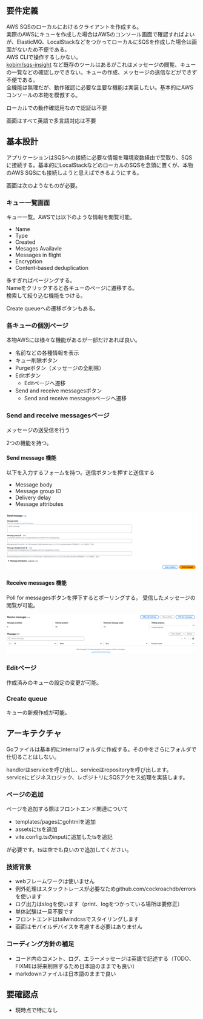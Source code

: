 ## 要件定義

AWS SQSのローカルにおけるクライアントを作成する。  
実際のAWSにキューを作成した場合はAWSのコンソール画面で確認すればよいが、ElasticMQ、LocalStackなどをつかってローカルにSQSを作成した場合は画面がないため不便である。  
AWS CLIで操作するしかない。  
[kobim/sqs-insight](https://github.com/kobim/sqs-insight)
など既存のツールはあるがこれはメッセージの閲覧、キューの一覧などの確認しかできない。キューの作成、メッセージの送信などができず不便である。  
全機能は無理だが、動作確認に必要な主要な機能は実装したい。基本的にAWSコンソールの本物を模倣する。

ローカルでの動作確認用なので認証は不要

画面はすべて英語で多言語対応は不要

## 基本設計

アプリケーションはSQSへの接続に必要な情報を環境変数経由で受取り、SQSに接続する。基本的にLocalStackなどのローカルのSQSを念頭に置くが、本物のAWS
SQSにも接続しようと思えばできるようにする。

画面は次のようなものが必要。

### キュー一覧画面

キュー一覧。AWSでは以下のような情報を閲覧可能。

* Name
* Type
* Created
* Mesages Availavle
* Messages in flight
* Encryption
* Content-based deduplication

多すぎればページングする。  
Nameをクリックすると各キューのページに遷移する。  
検索して絞り込む機能をつける。

Create queueへの遷移ボタンもある。

### 各キューの個別ページ

本物AWSには様々な機能があるが一部だけあれば良い。

* 名前などの各種情報を表示
* キュー削除ボタン
* Purgeボタン（メッセージの全削除）
* Editボタン
    * Editページへ遷移
* Send and receive messagesボタン
    * Send and receive messagesページへ遷移

### Send and receive messagesページ

メッセージの送受信を行う

2つの機能を持つ。

#### Send message 機能

以下を入力するフォームを持つ。送信ボタンを押すと送信する

* Message body
* Message group ID
* Delivery delay
* Message attributes

![](send.png)

#### Receive messages 機能

Poll for messagesボタンを押下するとポーリングする。
受信したメッセージの閲覧が可能。

![](receive.png)

### Editページ

作成済みのキューの設定の変更が可能。

### Create queue

キューの新規作成が可能。

## アーキテクチャ

Goファイルは基本的にinternalフォルダに作成する。その中をさらにフォルダで仕切ることはしない。

handlerはserviceを呼び出し、serviceはrepositoryを呼び出します。  
serviceにビジネスロジック、レポジトリにSQSアクセス処理を実装します。

### ページの追加

ページを追加する際はフロントエンド関連について

* templates/pagesにgohtmlを追加
* assetsにtsを追加
* vite.config.tsのinputに追加したtsを追記

が必要です。tsは空でも良いので追加してください。

### 技術背景

* webフレームワークは使いません
* 例外処理はスタックトレースが必要なためgithub.com/cockroachdb/errorsを使います
* ログ出力はslogを使います（print、logをつかっている場所は要修正）
* 単体試験は一旦不要です
* フロントエンドはtailwindcssでスタイリングします
* 画面はモバイルデバイスを考慮する必要はありません

### コーディング方針の補足

* コード内のコメント、ログ、エラーメッセージは英語で記述する（TODO、FIXMEは将来削除するため日本語のままでも良い）
* markdownファイルは日本語のままで良い

## 要確認点

- 現時点で特になし
